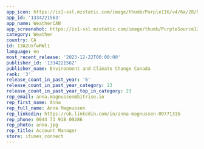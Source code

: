 ```yaml
---
app_icon: https://is1-ssl.mzstatic.com/image/thumb/Purple116/v4/6a/28/0b/6a280b8e-9397-f2bf-1c5f-37a7ca515556/AppIcon-0-0-1x_U007emarketing-0-5-0-0-sRGB-85-220.png/1024x1024bb.png
app_id: '1334221563'
app_name: WeatherCAN
app_screenshot: https://is1-ssl.mzstatic.com/image/thumb/PurpleSource124/v4/6e/2d/15/6e2d1566-9c19-cffb-d9b5-e2ba193003bf/2eab62c3-d7e3-4050-94dd-923d9eacfb41_now-en-6.5.png/1284x2778bb.png
category: Weather
country: CA
id: 13A2UxfwRWl1
language: en
most_recent_release: '2023-12-22T00:00:00'
publisher_id: '1334221562'
publisher_name: Environment and Climate Change Canada
rank: '3'
release_count_in_past_year: '6'
release_count_in_past_year_category: 23
release_count_in_past_year_top_in_category: 23
rep_email: anna.magnussen@bitrise.io
rep_first_name: Anna
rep_full_name: Anna Magnussen
rep_linkedin: https://uk.linkedin.com/in/anna-magnussen-0977131b
rep_phone: 0044 73 918 00286
rep_photo: anna.jpg
rep_title: Account Manager
store: itunes_connect
---
```

